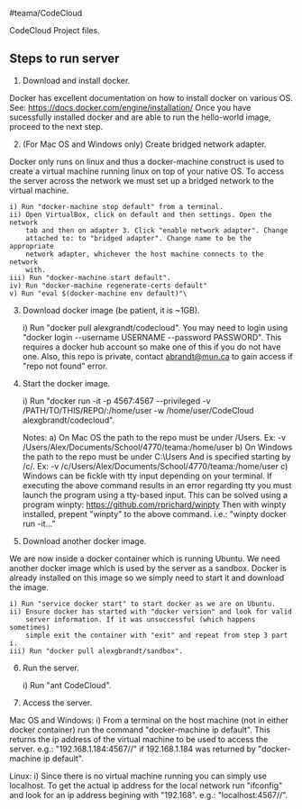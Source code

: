 #teama/CodeCloud

CodeCloud Project files. 

Steps to run server
-------------------

1. Download and install docker. 

Docker has excellent documentation on how to install docker on various OS.
See: https://docs.docker.com/engine/installation/ Once you have sucessfully
installed docker and are able to run the hello-world image, proceed to the 
next step.

2. (For Mac OS and Windows only) Create bridged network adapter.

Docker only runs on linux and thus a docker-machine construct is used to create
a virtual machine running linux on top of your native OS. To access the server
across the network we must set up a bridged network to the virtual machine. 

    i) Run "docker-machine stop default" from a terminal.
    ii) Open VirtualBox, click on default and then settings. Open the network
        tab and then on adapter 3. Click "enable network adapter". Change
        attached to: to "bridged adapter". Change name to be the appropriate
        network adapter, whichever the host machine connects to the network
        with.
    iii) Run "docker-machine start default".
    iv) Run "docker-machine regenerate-certs default"
    v) Run "eval $(docker-machine env default)"\

3. Download docker image (be patient, it is ~1GB).

    i) Run "docker pull alexgrandt/codecloud". You may need to login using
       "docker login --username USERNAME --password PASSWORD". This requires
       a docker hub account so make one of this if you do not have one. Also,
       this repo is private, contact abrandt@mun.ca to gain access if "repo
       not found" error.

4. Start the docker image. 

    i) Run "docker run -it -p 4567:4567 --privileged -v /PATH/TO/THIS/REPO/:/home/user -w /home/user/CodeCloud alexgbrandt/codecloud".

    Notes: 
        a) On Mac OS the path to the repo must be under /Users.
           Ex: -v /Users/Alex/Documents/School/4770/teama:/home/user
        b) On Windows the path to the repo must be under C:\Users
           And is specified starting by /c/.
           Ex: -v /c/Users/Alex/Documents/School/4770/teama:/home/user
        c) Windows can be fickle with tty input depending on your terminal.
           If executing the above command results in an error regarding tty
           you must launch the program using a tty-based input. This can
           be solved using a program winpty: https://github.com/rprichard/winpty
           Then with winpty installed, prepent "winpty" to the above command.
           i.e.: "winpty docker run -it..."

5) Download another docker image. 

We are now inside a docker container which is running Ubuntu. We need another
docker image which is used by the server as a sandbox. Docker is already installed
on this image so we simply need to start it and download the image. 

    i) Run "service docker start" to start docker as we are on Ubuntu.
    ii) Ensure docker has started with "docker version" and look for valid
        server information. If it was unsuccessful (which happens sometimes) 
        simple exit the container with "exit" and repeat from step 3 part i.
    iii) Run "docker pull alexgbrandt/sandbox".

6) Run the server. 

    i) Run "ant CodeCloud".

7) Access the server.

  Mac OS and Windows:
    i) From a terminal on the host machine (not in either docker container) 
       run the command "docker-machine ip default". This returns the ip address
       of the virtual machine to be used to access the server. 
       e.g.: "192.168.1.184:4567//" if 192.168.1.184 was returned by 
       "docker-machine ip default".

  Linux: 
    i) Since there is no virtual machine running you can simply use localhost.
       To get the actual ip address for the local network run "ifconfig" and
       look for an ip address begining with "192.168". 
       e.g.: "localhost:4567//".
